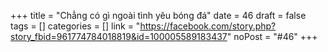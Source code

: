 ﻿+++
title = "Chẳng có gì ngoài tình yêu bóng đá"
date = 46
draft = false
tags = []
categories = []
link = "https://facebook.com/story.php?story_fbid=961774784018819&id=100005589183437"
noPost = "#46"
+++

